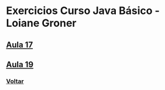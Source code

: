 # Exercicios Curso Java Básico - Loiane Groner

## [Aula 17](https://github.com/lex4brao/01.CURSOS.E.ESTUDOS/blob/main/05.EXERCICIOS.DE.JAVA/01.Exercicios.Java.Basico.-.Loiane.Groner/Aula17/README.md)

## [Aula 19](/Aula19/README.md)

### [Voltar](../README.md)
